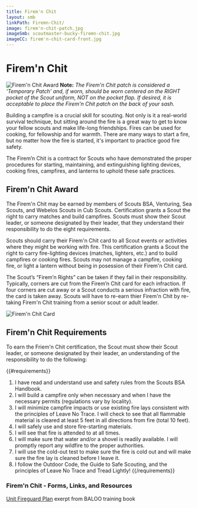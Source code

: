 ```yaml
---
title: Firem'n Chit
layout: smb
linkPath: Firemn-Chit/
image: firem'n-chit-patch.jpg
imageSmb: scoutmaster-bucky-firemn-chit.jpg
imageCC: firem'n-chit-card-front.jpg
---
```


# Firem'n Chit

<div class="D(f) Fxd(c)--s">
<div class="Ta(c) Pt(1em)--s">

![Firem'n Chit Award]({{imageSmb}})
**Note:** *The Firem'n Chit patch is considered a 'Temporary Patch' and, if worn, should be worn centered on the RIGHT pocket of the Scout uniform, NOT on the pocket flap. If desired, it is acceptable to place the Firem'n Chit patch on the back of your sash.*
</div>

<div>

Building a campfire is a crucial skill for scouting. Not only is it a real-world survival technique, but sitting around the fire is a great way to get to know your fellow scouts and make life-long friendships. Fires can be used for cooking, for fellowship and for warmth. There are many ways to start a fire, but no matter how the fire is started, it's important to practice good fire safety.

The Firem’n Chit is a contract for Scouts who have demonstrated the proper procedures for starting, maintaining, and extinguishing lighting devices, cooking fires, campfires, and lanterns to uphold these safe practices.

</div></div>

## Firem'n Chit Award
The Firem'n Chit may be earned by members of Scouts BSA, Venturing, Sea Scouts, and Webelos Scouts in Cub Scouts. Certification grants a Scout the right to carry matches and build campfires. Scouts must show their Scout leader, or someone designated by their leader, that they understand their responsibility to do the eight requirements.

<div class="D(f) Fxd(c)--s">
<div>
<p>Scouts should carry their Firem'n Chit card to all Scout events or activities where they might be working with fire. This certification grants a Scout the right to carry fire-lighting devices (matches, lighters, etc.) and to build campfires or cooking fires. Scouts may not manage a campfire, cooking fire, or light a lantern without being in posession of their Firem'n Chit card.</P>

<p>The Scout’s “Firem’n Rights” can be taken if they fail in their responsibility. Typically, corners are cut from the Firem’n Chit card for each infraction. If four corners are cut away or a Scout conducts a serious infraction with fire, the card is taken away. Scouts will have to re-earn thier Firem'n Chit by re-taking Firem'n Chit training from a senior scout or adult leader.</p>
</div>
<div class="Ta(c) Pt(1em)--s">

![Firem'n Chit Card]({{imageCC}})
</div></div>


## Firem'n Chit Requirements

To earn the Friem'n Chit certification, the Scout must show their Scout leader, or someone designated by their leader, an understanding of the responsibility to do the following:

{{#requirements}}
1. I have read and understand use and safety rules from the Scouts BSA Handbook.
2. I will build a campfire only when necessary and when I have the necessary permits (regulations vary by locality).
3. I will minimize campfire impacts or use existing fire lays consistent with the principles of Leave No Trace. I will check to see that all flammable material is cleared at least 5 feet in all directions from fire (total 10 feet).
4. I will safely use and store fire-starting materials.
5. I will see that fire is attended to at all times.
6. I will make sure that water and/or a shovel is readily available. I will promptly report any wildfire to the proper authorities.
7. I will use the cold-out test to make sure the fire is cold out and will make sure the fire lay is cleaned before I leave it.
8. I follow the Outdoor Code, the Guide to Safe Scouting, and the principles of Leave No Trace and Tread Lightly!
{{/requirements}}

### Firem'n Chit - Forms, Links, and Resources

[Unit Fireguard Plan](/AppendixRR-Unit-Fireguard-Plan.pdf) exerpt from BALOO training book
